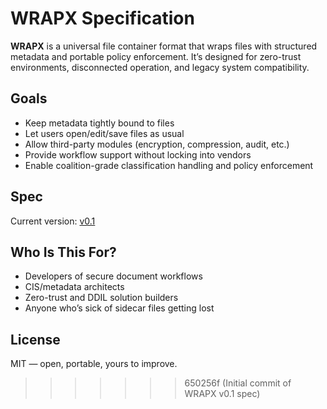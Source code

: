 # WRAPX Specification

**WRAPX** is a universal file container format that wraps files with structured metadata and portable policy enforcement. It’s designed for zero-trust environments, disconnected operation, and legacy system compatibility.

## Goals

- Keep metadata tightly bound to files
- Let users open/edit/save files as usual
- Allow third-party modules (encryption, compression, audit, etc.)
- Provide workflow support without locking into vendors
- Enable coalition-grade classification handling and policy enforcement

## Spec

Current version: [v0.1](./spec/v0.1.md)

## Who Is This For?

- Developers of secure document workflows
- CIS/metadata architects
- Zero-trust and DDIL solution builders
- Anyone who’s sick of sidecar files getting lost

## License

MIT — open, portable, yours to improve.
>>>>>>> 650256f (Initial commit of WRAPX v0.1 spec)
